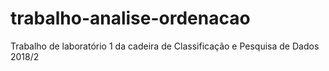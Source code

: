 # trabalho-analise-ordenacao
Trabalho de laboratório 1 da cadeira de Classificação e Pesquisa de Dados 2018/2
